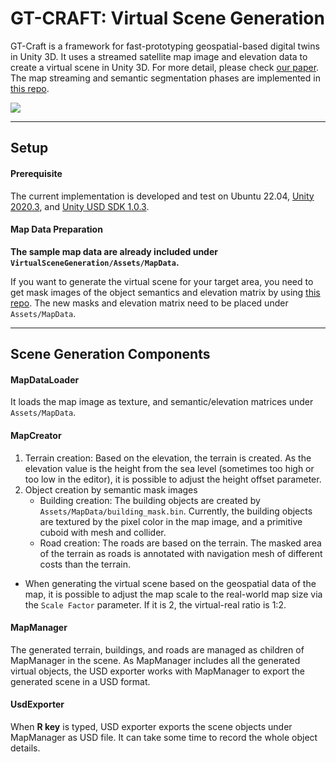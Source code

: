 # GT-CRAFT: Virtual Scene Generation

GT-Craft is a framework for fast-prototyping geospatial-based digital twins in Unity 3D.
It uses a streamed satellite map image and elevation data to create a virtual scene in Unity 3D.
For more detail, please check [our paper]().
The map streaming and semantic segmentation phases are implemented in [this repo](https://github.com/GT-Craft/Map_Streaming_SemanticExtraction).

<img src="https://github.com/GT-Craft/VirtualSceneGeneration/blob/main/Figure/dt.gif?raw=true">

------------------------------------------------------------------------------------------------

## Setup
#### Prerequisite
The current implementation is developed and test on Ubuntu 22.04, [Unity 2020.3](https://unity.com/releases/editor/archive), and [Unity USD SDK 1.0.3](https://github.com/Unity-Technologies/usd-unity-sdk).

#### Map Data Preparation
**The sample map data are already included under `VirtualSceneGeneration/Assets/MapData`.**

If you want to generate the virtual scene for your target area, you need to get mask images of the object semantics and elevation matrix by using [this repo](https://github.com/GT-Craft/Map_Streaming_SemanticExtraction).
The new masks and elevation matrix need to be placed under `Assets/MapData`.

------------------------------------------------------------------------------------------------

## Scene Generation Components

#### MapDataLoader
It loads the map image as texture, and semantic/elevation matrices under `Assets/MapData`.

#### MapCreator
1. Terrain creation: Based on the elevation, the terrain is created. As the elevation value is the height from the sea level (sometimes too high or too low in the editor), it is possible to adjust the height offset parameter.
2. Object creation by semantic mask images
    - Building creation: The building objects are created by `Assets/MapData/building_mask.bin`. Currently, the building objects are textured by the pixel color in the map image, and a primitive cuboid with mesh and collider.
    - Road creation: The roads are based on the terrain. The masked area of the terrain as roads is annotated with navigation mesh of different costs than the terrain.
* When generating the virtual scene based on the geospatial data of the map, it is possible to adjust the map scale to the real-world map size via the `Scale Factor` parameter. If it is 2, the virtual-real ratio is 1:2.

#### MapManager
The generated terrain, buildings, and roads are managed as children of MapManager in the scene. As MapManager includes all the generated virtual objects, the USD exporter works with MapManager to export the generated scene in a USD format.

#### UsdExporter
When **R key** is typed, USD exporter exports the scene objects under MapManager as USD file. It can take some time to record the whole object details.
